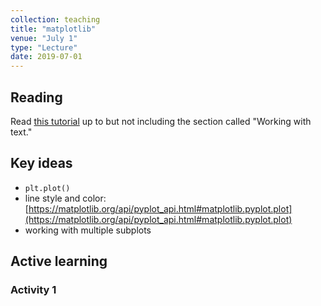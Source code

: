 ```yaml
---
collection: teaching
title: "matplotlib"
venue: "July 1"
type: "Lecture"
date: 2019-07-01
---
```


## Reading
Read [this tutorial](https://matplotlib.org/users/pyplot_tutorial.html) up to but not including the section called "Working with text."

## Key ideas
* `plt.plot()`
* line style and color: [https://matplotlib.org/api/pyplot_api.html#matplotlib.pyplot.plot](https://matplotlib.org/api/pyplot_api.html#matplotlib.pyplot.plot)
* working with multiple subplots

## Active learning

### Activity 1
